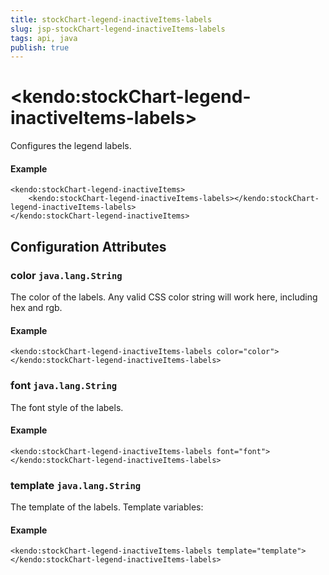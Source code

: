 ```yaml
---
title: stockChart-legend-inactiveItems-labels
slug: jsp-stockChart-legend-inactiveItems-labels
tags: api, java
publish: true
---
```


# \<kendo:stockChart-legend-inactiveItems-labels\>

Configures the legend labels.

#### Example
    <kendo:stockChart-legend-inactiveItems>
        <kendo:stockChart-legend-inactiveItems-labels></kendo:stockChart-legend-inactiveItems-labels>
    </kendo:stockChart-legend-inactiveItems>

## Configuration Attributes

### color `java.lang.String`

The color of the labels.
Any valid CSS color string will work here, including hex and rgb.

#### Example
    <kendo:stockChart-legend-inactiveItems-labels color="color">
    </kendo:stockChart-legend-inactiveItems-labels>

### font `java.lang.String`

The font style of the labels.

#### Example
    <kendo:stockChart-legend-inactiveItems-labels font="font">
    </kendo:stockChart-legend-inactiveItems-labels>

### template `java.lang.String`

The template of the labels.
Template variables:

#### Example
    <kendo:stockChart-legend-inactiveItems-labels template="template">
    </kendo:stockChart-legend-inactiveItems-labels>

 
